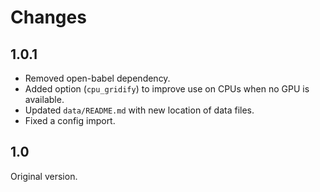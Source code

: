Changes
=======

1.0.1
-----

* Removed open-babel dependency.
* Added option (`cpu_gridify`) to improve use on CPUs when no GPU is
  available.
* Updated `data/README.md` with new location of data files.
* Fixed a config import.

1.0
---

Original version.
